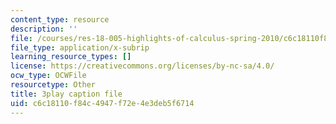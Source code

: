```yaml
---
content_type: resource
description: ''
file: /courses/res-18-005-highlights-of-calculus-spring-2010/c6c18110f84c4947f72e4e3deb5f6714_U0xlKuFqCuI.srt
file_type: application/x-subrip
learning_resource_types: []
license: https://creativecommons.org/licenses/by-nc-sa/4.0/
ocw_type: OCWFile
resourcetype: Other
title: 3play caption file
uid: c6c18110-f84c-4947-f72e-4e3deb5f6714
---
```

